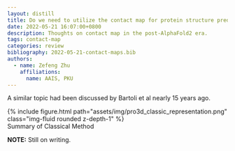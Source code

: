 ```yaml
---
layout: distill
title: Do we need to utilize the contact map for protein structure prediction?
date: 2022-05-21 16:07:00+0800
description: Thoughts on contact map in the post-AlphaFold2 era.
tags: contact-map
categories: review
bibliography: 2022-05-21-contact-maps.bib
authors:
  - name: Zefeng Zhu
    affiliations:
      name: AAIS, PKU
---
```


A similar topic had been discussed by Bartoli et al<d-cite key="Bartoli2008"></d-cite> nearly 15 years ago.

<div class="row">
    <div class="col-sm mt-3 mt-md-0">
        {% include figure.html path="assets/img/pro3d_classic_representation.png" class="img-fluid rounded z-depth-1" %}
    </div>
</div>
<div class="caption">
    Summary of Classical Method
</div>

**NOTE:**
Still on writing.
